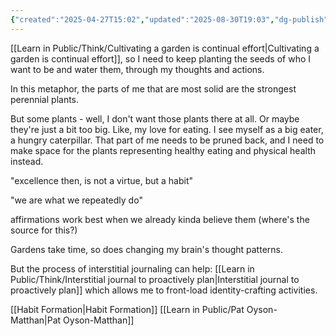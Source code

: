 ```yaml
---
{"created":"2025-04-27T15:02","updated":"2025-08-30T19:03","dg-publish":true,"noteIcon":"butterfly","dg-permalink":"1a1a1b1-daily-cultivate-identity","id":"1a1a1b1","dg-path":"Think/My daily actions and thoughts cultivate my garden of identity.md","permalink":"/1a1a1b1-daily-cultivate-identity/","dgPassFrontmatter":true}
---
```


[[Learn in Public/Think/Cultivating a garden is continual effort\|Cultivating a garden is continual effort]], so I need to keep planting the seeds of who I want to be and water them, through my thoughts and actions. 

In this metaphor, the parts of me that are most solid are the strongest perennial plants. 

But some plants - well, I don't want those plants there at all. Or maybe they're just a bit too big. Like, my love for eating. I see myself as a big eater, a hungry caterpillar. That part of me needs to be pruned back, and I need to make space for the plants representing healthy eating and physical health instead. 

"excellence then, is not a virtue, but a habit"

"we are what we repeatedly do"

affirmations work best when we already kinda believe them (where's the source for this?)

Gardens take time, so does changing my brain's thought patterns. 

But the process of interstitial journaling can help: [[Learn in Public/Think/Interstitial journal to proactively plan\|Interstitial journal to proactively plan]] which allows me to front-load identity-crafting activities. 

[[Habit Formation\|Habit Formation]] 
[[Learn in Public/Pat Oyson-Matthan\|Pat Oyson-Matthan]]